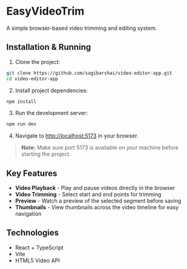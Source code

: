 # EasyVideoTrim

A simple browser-based video trimming and editing system.

## Installation & Running

1. Clone the project:
```bash
git clone https://github.com/sagibarshai/video-editor-app.git
cd video-editor-app
```

2. Install project dependencies:
```bash
npm install
```

3. Run the development server:
```bash
npm run dev
```

4. Navigate to [http://localhost:5173](http://localhost:5173) in your browser.

> **Note:** Make sure port 5173 is available on your machine before starting the project.

## Key Features

- **Video Playback** - Play and pause videos directly in the browser
- **Video Trimming** - Select start and end points for trimming
- **Preview** - Watch a preview of the selected segment before saving
- **Thumbnails** - View thumbnails across the video timeline for easy navigation

## Technologies

- React + TypeScript
- Vite
- HTML5 Video API
